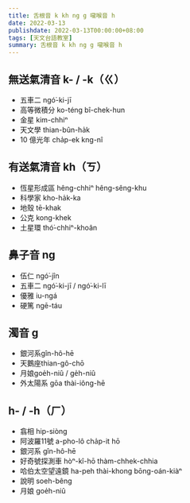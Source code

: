 ```yaml
---
title: 舌根音 k kh ng g 嚨喉音 h
date: 2022-03-13
publishdate: 2022-03-13T00:00:00+08:00
tags: [天文台語教室]
summary: 舌根音 k kh ng g 嚨喉音 h
---
```


## 無送氣清音 k- / -k（ㄍ）
- 五車二 ngó͘-ki-jī
- 高等微積分 ko-téng bî-chek-hun
- 金星 kim-chhiⁿ
- 天文學 thian-bûn-ha̍k
- 10 億光年 cha̍p-ek kng-nî

## 有送氣清音 kh（ㄎ）
- 恆星形成區 hêng-chhiⁿ hêng-sêng-khu
- 科學家 kho-ha̍k-ka
- 地殼 tē-khak
- 公克 kong-khek
- 土星環 thó͘-chhiⁿ-khoân


## 鼻子音 ng
- 伍仁 ngó͘-jîn
- 五車二 ngó͘-ki-jī / ngó͘-ki-lī
- 優雅 iu-ngá
- 硬篤 ngē-táu

## 濁音 g
- 銀河系gîn-hô-hē
- 天鵝座thian-gô-chō
- 月娘goe̍h-niû / ge̍h-niû
- 外太陽系 gōa thài-iông-hē

## h- / -h（ㄏ）
- 翕相 hip-siòng
- 阿波羅11號 a-pho-lô cha̍p-it hō
- 銀河系 gîn-hô-hē
- 好奇號探測車 hòⁿ-kî-hō thàm-chhek-chhia
- 哈伯太空望遠鏡 ha-peh thài-khong bōng-oán-kiàⁿ
- 說明 soeh-bêng
- 月娘 goe̍h-niû
